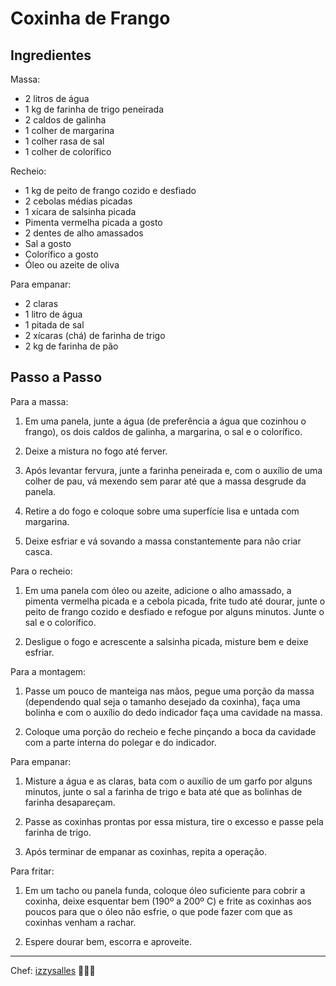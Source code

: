 # Coxinha de Frango

## Ingredientes

Massa: 

* 2 litros de água
* 1 kg de farinha de trigo peneirada
* 2 caldos de galinha
* 1 colher de margarina
* 1 colher rasa de sal
* 1 colher de colorífico

Recheio:

* 1 kg de peito de frango cozido e desfiado
* 2 cebolas médias picadas
* 1 xícara de salsinha picada
* Pimenta vermelha picada a gosto
* 2 dentes de alho amassados
* Sal a gosto
* Colorífico a gosto
* Óleo ou azeite de oliva

Para empanar:

* 2 claras
* 1 litro de água
* 1 pitada de sal
* 2 xícaras (chá) de farinha de trigo
* 2 kg de farinha de pão

## Passo a Passo

Para a massa:

1. Em uma panela, junte a água (de preferência a água que cozinhou o frango), os dois caldos de galinha, a margarina, o sal e o colorífico.

2. Deixe a mistura no fogo até ferver.

3. Após levantar fervura, junte a farinha peneirada e, com o auxílio de uma colher de pau, vá mexendo sem parar até que a massa desgrude da panela.

4. Retire a do fogo e coloque sobre uma superfície lisa e untada com margarina.

5. Deixe esfriar e vá sovando a massa constantemente para não criar casca.


Para o recheio:

1. Em uma panela com óleo ou azeite, adicione o alho amassado, a pimenta vermelha picada e a cebola picada, frite tudo até dourar, junte o peito de frango cozido e desfiado e refogue por alguns minutos. Junte o sal e o colorífico.

2. Desligue o fogo e acrescente a salsinha picada, misture bem e deixe esfriar.


Para a montagem:

1. Passe um pouco de manteiga nas mãos, pegue uma porção da massa (dependendo qual seja o tamanho desejado da coxinha), faça uma bolinha e com o auxílio do dedo indicador faça uma cavidade na massa.

2. Coloque uma porção do recheio e feche pinçando a boca da cavidade com a parte interna do polegar e do indicador.


Para empanar:

1. Misture a água e as claras, bata com o auxílio de um garfo por alguns minutos, junte o sal a farinha de trigo e bata até que as bolinhas de farinha desapareçam.

2. Passe as coxinhas prontas por essa mistura, tire o excesso e passe pela farinha de trigo.

3. Após terminar de empanar as coxinhas, repita a operação.


Para fritar:

1. Em um tacho ou panela funda, coloque óleo suficiente para cobrir a coxinha, deixe esquentar bem (190º a 200º C) e frite as coxinhas aos poucos para que o óleo não esfrie, o que pode fazer com que as coxinhas venham a rachar.

2. Espere dourar bem, escorra e aproveite.

---

Chef: [izzysalles](https://github.com/izzysalles) 👩🏻‍🍳